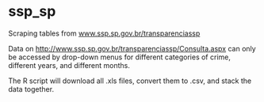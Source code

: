 # ssp_sp
Scraping tables from www.ssp.sp.gov.br/transparenciassp

Data on http://www.ssp.sp.gov.br/transparenciassp/Consulta.aspx can only be accessed by drop-down menus for different categories of crime, different years, and different months.

The R script will download all .xls files, convert them to .csv, and stack the data together.
